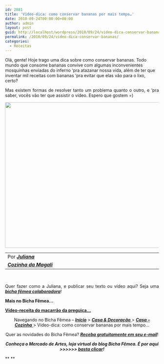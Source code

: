 ```yaml
---
id: 2881
title: 'Vídeo-dica: como conservar bananas por mais tempo…'
date: 2010-09-24T00:00:00+00:00
author: admin
layout: post
guid: http://localhost/wordpress/2010/09/24/video-dica-conservar-bananas/
permalink: /2010/09/24/video-dica-conservar-bananas/
categories:
  - Receitas
---
```

Olá, gente! Hoje trago uma dica sobre como conservar bananas. Todo mundo que consome bananas convive com algumas inconvenientes mosquinhas enviadas do inferno ‘pra atazanar nossa vida, além de ter que inventar mil receitas com bananas ‘pra evitar que elas vão para o lixo, certo?

<p style="text-align: justify;">
  Mas existem formas de resolver tanto um problema quanto o outro, e ‘pra saber, vocês vão ter que assistir o vídeo. Espero que gostem =)
</p>

<!--more-->

<p style="text-align: center;">
  <a href="http://vimeo.com/14781950" target="_blank"><img class="alignnone size-full wp-image-5227" title="vídeo-dica sobre conservação de bananas" src="http://www.trololodemulher.com.br/blog/wp-content/uploads/2010/09/video-dica-sobre-conservacao-de-bananas.jpg" alt="" width="638" height="477" /></a>
</p>

<table border="0" cellspacing="0" cellpadding="0" width="600">
  <tr>
    <td width="600" valign="top">
      Por <strong><em><a href="http://www.trololodemulher.com.br/category/bicha-femea-colaboradora/juliana/" target="_self">Juliana</a></em></strong>
    </td>
  </tr>
  
  <tr>
    <td width="600" valign="top">
      <strong><em><a href="http://www.cozinhamagali.blogspot.com/" target="_blank">Cozinha da Magali</a></em></strong>
    </td>
  </tr>
</table>

<p style="text-align: justify;">
   
</p>

<p style="text-align: justify;">
  Quer fazer como a Juliana, e publicar seu texto ou vídeo aqui? Seja uma <strong><em><a href="http://www.trololodemulher.com.br/colabore/" target="_self">bicha fêmea colaboradora</a></em></strong>!
</p>

**Mais no Bicha Fêmea…**

**<a href="http://www.trololodemulher.com.br/2010/09/15/video-receita-macarrao/" target="_self">Vídeo-receita do macarrão da preguiça&#8230;</a>**

<p style="text-align: center;">
  Navegando no Bicha Fêmea – <strong><em><a href="http://www.trololodemulher.com.br/">Início</a></em></strong> > <a href="http://www.trololodemulher.com.br/casaedecoracao/" target="_self"><strong><em>Casa</em></strong><strong><em> & Decoração</em></strong> </a>> <a href="http://www.trololodemulher.com.br/category/casa-cozinha/" target="_self"><strong><em>Casa – Cozinha</em></strong> </a>> Vídeo-dica: como conservar bananas por mais tempo…
</p>

<p style="text-align: center;">
  Quer as novidades do Bicha Fêmea? <strong><em><a href="http://feedburner.google.com/fb/a/mailverify?uri=blogbichafemea&loc=pt_BR">Receba gratuitamente em seu e-mail</a></em></strong>!
</p>

<p style="text-align: center;">
  <strong><em>Conheça o Mercado de Artes, loja virtual do blog Bicha Fêmea. É por aqui >>>>>> </em><a href="http://www.trololodemulher.com.br/loja/" target="_blank"><em>basta clicar</em></a><em>!</em></strong>
</p>

** **